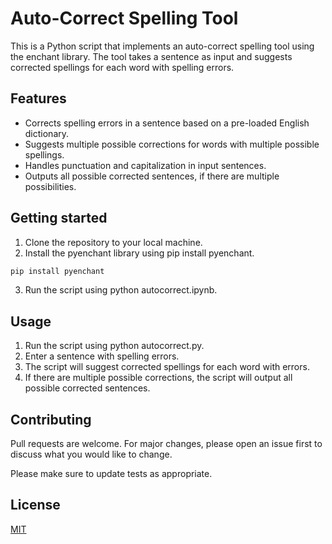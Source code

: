 # Auto-Correct Spelling Tool

This is a Python script that implements an auto-correct spelling tool using the enchant library. The tool takes a sentence as input and suggests corrected spellings for each word with spelling errors.

## Features

- Corrects spelling errors in a sentence based on a pre-loaded English dictionary.
- Suggests multiple possible corrections for words with multiple possible spellings.
- Handles punctuation and capitalization in input sentences.
- Outputs all possible corrected sentences, if there are multiple possibilities.

## Getting started

1. Clone the repository to your local machine.
2. Install the pyenchant library using pip install pyenchant.

```bash
pip install pyenchant
```

3. Run the script using python autocorrect.ipynb.

## Usage

1. Run the script using python autocorrect.py.
2. Enter a sentence with spelling errors.
3. The script will suggest corrected spellings for each word with errors.
4. If there are multiple possible corrections, the script will output all possible corrected sentences.

## Contributing

Pull requests are welcome. For major changes, please open an issue first
to discuss what you would like to change.

Please make sure to update tests as appropriate.

## License

[MIT](https://choosealicense.com/licenses/mit/)
